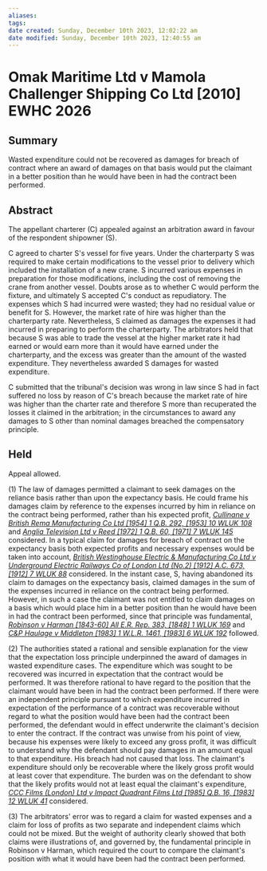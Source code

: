 ```yaml
---
aliases: 
tags: 
date created: Sunday, December 10th 2023, 12:02:22 am
date modified: Sunday, December 10th 2023, 12:40:55 am
---
```


# Omak Maritime Ltd v Mamola Challenger Shipping Co Ltd [2010] EWHC 2026

## Summary

Wasted expenditure could not be recovered as damages for breach of contract where an award of damages on that basis would put the claimant in a better position than he would have been in had the contract been performed.

## Abstract

The appellant charterer (C) appealed against an arbitration award in favour of the respondent shipowner (S).

C agreed to charter S's vessel for five years. Under the charterparty S was required to make certain modifications to the vessel prior to delivery which included the installation of a new crane. S incurred various expenses in preparation for those modifications, including the cost of removing the crane from another vessel. Doubts arose as to whether C would perform the fixture, and ultimately S accepted C's conduct as repudiatory. The expenses which S had incurred were wasted; they had no residual value or benefit for S. However, the market rate of hire was higher than the charterparty rate. Nevertheless, S claimed as damages the expenses it had incurred in preparing to perform the charterparty. The arbitrators held that because S was able to trade the vessel at the higher market rate it had earned or would earn more than it would have earned under the charterparty, and the excess was greater than the amount of the wasted expenditure. They nevertheless awarded S damages for wasted expenditure.

C submitted that the tribunal's decision was wrong in law since S had in fact suffered no loss by reason of C's breach because the market rate of hire was higher than the charter rate and therefore S more than recuperated the losses it claimed in the arbitration; in the circumstances to award any damages to S other than nominal damages breached the compensatory principle.

## Held

Appeal allowed.

(1) The law of damages permitted a claimant to seek damages on the reliance basis rather than upon the expectancy basis. He could frame his damages claim by reference to the expenses incurred by him in reliance on the contract being performed, rather than his expected profit, _[Cullinane v British Rema Manufacturing Co Ltd [1954] 1 Q.B. 292, [1953] 10 WLUK 108](https://uk.westlaw.com/Document/I92D0B5E0E42711DA8FC2A0F0355337E9/View/FullText.html?originationContext=document&transitionType=DocumentItem&ppcid=c9e3a611e52141e9b590f68c05ab8d38&contextData=(sc.Default))_ and _[Anglia Television Ltd v Reed [1972] 1 Q.B. 60, [1971] 7 WLUK 145](https://uk.westlaw.com/Document/I5E343C30E42711DA8FC2A0F0355337E9/View/FullText.html?originationContext=document&transitionType=DocumentItem&ppcid=c9e3a611e52141e9b590f68c05ab8d38&contextData=(sc.Default))_ considered. In a typical claim for damages for breach of contract on the expectancy basis both expected profits and necessary expenses would be taken into account, _[British Westinghouse Electric & Manufacturing Co Ltd v Underground Electric Railways Co of London Ltd (No.2) [1912] A.C. 673, [1912] 7 WLUK 88](https://uk.westlaw.com/Document/I7B9FAB10E42711DA8FC2A0F0355337E9/View/FullText.html?originationContext=document&transitionType=DocumentItem&ppcid=c9e3a611e52141e9b590f68c05ab8d38&contextData=(sc.Default))_ considered. In the instant case, S, having abandoned its claim to damages on the expectancy basis, claimed damages in the sum of the expenses incurred in reliance on the contract being performed. However, in such a case the claimant was not entitled to claim damages on a basis which would place him in a better position than he would have been in had the contract been performed, since that principle was fundamental, _[Robinson v Harman [1843-60] All E.R. Rep. 383, [1848] 1 WLUK 169](https://uk.westlaw.com/Document/I2A8511C0E57111DAB242AFEA6182DD7E/View/FullText.html?originationContext=document&transitionType=DocumentItem&ppcid=c9e3a611e52141e9b590f68c05ab8d38&contextData=(sc.Default))_ and _[C&P Haulage v Middleton [1983] 1 W.L.R. 1461, [1983] 6 WLUK 192](https://uk.westlaw.com/Document/I804ABC90E42711DA8FC2A0F0355337E9/View/FullText.html?originationContext=document&transitionType=DocumentItem&ppcid=c9e3a611e52141e9b590f68c05ab8d38&contextData=(sc.Default))_ followed.

(2) The authorities stated a rational and sensible explanation for the view that the expectation loss principle underpinned the award of damages in wasted expenditure cases. The expenditure which was sought to be recovered was incurred in expectation that the contract would be performed. It was therefore rational to have regard to the position that the claimant would have been in had the contract been performed. If there were an independent principle pursuant to which expenditure incurred in expectation of the performance of a contract was recoverable without regard to what the position would have been had the contract been performed, the defendant would in effect underwrite the claimant's decision to enter the contract. If the contract was unwise from his point of view, because his expenses were likely to exceed any gross profit, it was difficult to understand why the defendant should pay damages in an amount equal to that expenditure. His breach had not caused that loss. The claimant's expenditure should only be recoverable where the likely gross profit would at least cover that expenditure. The burden was on the defendant to show that the likely profits would not at least equal the claimant's expenditure, _[CCC Films (London) Ltd v Impact Quadrant Films Ltd [1985] Q.B. 16, [1983] 12 WLUK 41](https://uk.westlaw.com/Document/I837C4D70E42711DA8FC2A0F0355337E9/View/FullText.html?originationContext=document&transitionType=DocumentItem&ppcid=c9e3a611e52141e9b590f68c05ab8d38&contextData=(sc.Default))_ considered.

(3) The arbitrators' error was to regard a claim for wasted expenses and a claim for loss of profits as two separate and independent claims which could not be mixed. But the weight of authority clearly showed that both claims were illustrations of, and governed by, the fundamental principle in Robinson v Harman, which required the court to compare the claimant's position with what it would have been had the contract been performed.
